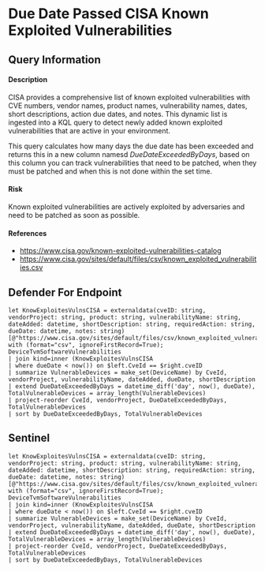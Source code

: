 # Due Date Passed CISA Known Exploited Vulnerabilities

## Query Information

#### Description
CISA provides a comprehensive list of known exploited vulnerabilities with CVE numbers, vendor names, product names, vulnerability names, dates, short descriptions, action due dates, and notes. This dynamic list is ingested into a KQL query to detect newly added known exploited vulnerabilities that are active in your environment.

This query calculates how many days the due date has been exceeded and returns this in a new column namesd *DueDateExceededByDays*, based on this column you can track vulnerabilities that need to be patched, when they must be patched and when this is not done within the set time.

#### Risk
Known exploited vulnerabilities are actively exploited by adversaries and need to be patched as soon as possible.

#### References
- https://www.cisa.gov/known-exploited-vulnerabilities-catalog
- https://www.cisa.gov/sites/default/files/csv/known_exploited_vulnerabilities.csv

## Defender For Endpoint
```KQL
let KnowExploitesVulnsCISA = externaldata(cveID: string, vendorProject: string, product: string, vulnerabilityName: string, dateAdded: datetime, shortDescription: string, requiredAction: string, dueDate: datetime, notes: string)[@"https://www.cisa.gov/sites/default/files/csv/known_exploited_vulnerabilities.csv"] with (format="csv", ignoreFirstRecord=True); 
DeviceTvmSoftwareVulnerabilities 
| join kind=inner (KnowExploitesVulnsCISA 
| where dueDate < now()) on $left.CveId == $right.cveID 
| summarize VulnerableDevices = make_set(DeviceName) by CveId, vendorProject, vulnerabilityName, dateAdded, dueDate, shortDescription 
| extend DueDateExceededByDays = datetime_diff('day', now(), dueDate), TotalVulnerableDevices = array_length(VulnerableDevices) 
| project-reorder CveId, vendorProject, DueDateExceededByDays, TotalVulnerableDevices 
| sort by DueDateExceededByDays, TotalVulnerableDevices
```
## Sentinel
```KQL
let KnowExploitesVulnsCISA = externaldata(cveID: string, vendorProject: string, product: string, vulnerabilityName: string, dateAdded: datetime, shortDescription: string, requiredAction: string, dueDate: datetime, notes: string)[@"https://www.cisa.gov/sites/default/files/csv/known_exploited_vulnerabilities.csv"] with (format="csv", ignoreFirstRecord=True); 
DeviceTvmSoftwareVulnerabilities 
| join kind=inner (KnowExploitesVulnsCISA 
| where dueDate < now()) on $left.CveId == $right.cveID 
| summarize VulnerableDevices = make_set(DeviceName) by CveId, vendorProject, vulnerabilityName, dateAdded, dueDate, shortDescription 
| extend DueDateExceededByDays = datetime_diff('day', now(), dueDate), TotalVulnerableDevices = array_length(VulnerableDevices) 
| project-reorder CveId, vendorProject, DueDateExceededByDays, TotalVulnerableDevices 
| sort by DueDateExceededByDays, TotalVulnerableDevices
```